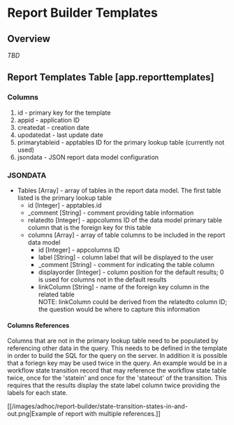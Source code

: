 # Report Builder Templates

## Overview

_TBD_

## Report Templates Table [app.reporttemplates]
### Columns
1. id - primary key for the template
2. appid - application ID
3. createdat - creation date
4. upodatedat - last update date
5. primarytableid - apptables ID for the primary lookup table (currently not used)
6. jsondata - JSON report data model configuration

### JSONDATA
* Tables [Array] - array of tables in the report data model.  The first table listed is the primary lookup table  
  * id [Integer] - apptables.id  
  * _comment [String] - comment providing table information   
  * relatedto [Integer] - appcolumns ID of the data model primary table column that is the foreign key for this table   
  * columns [Array] - array of table columns to be included in the report data model   
    * id [Integer] - appcolumns ID
    * label [String] - column label that will be displayed to the user
    * _comment [String] - comment for indicating the table column
    * displayorder [Integer] - column position for the default results; 0 is used for columns not in the default results
    * linkColumn [String] - name of the foreign key column in the related table  
    NOTE: linkColumn could be derived from the relatedto column ID; the question would be where to capture this information     
 
#### Columns References
Columns that are not in the primary lookup table need to be populated by referencing other data in the query.  This needs
to be defined in the template in order to build the SQL for the query on the server.  In addition it is possible that
a foriegn key may be used twice in the query.  An example would be in a workflow state transition record that may 
reference the workflow state table twice, once for the 'statein' and once for the 'stateout' of the transition.  This
requires that the results display the state label column twice providing the labels for each state.

[[/images/adhoc/report-builder/state-transition-states-in-and-out.png|Example of report with multiple references.]]
 

